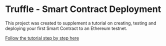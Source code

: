 # Truffle - Smart Contract Deployment

This project was created to supplement a tutorial on creating, testing and deploying your first Smart Contract to an Ethereum testnet.

[Follow the tutorial step by step here](#)